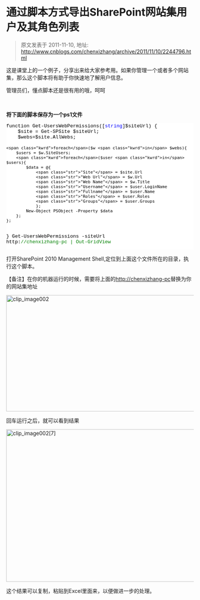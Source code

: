 # 通过脚本方式导出SharePoint网站集用户及其角色列表 
> 原文发表于 2011-11-10, 地址: http://www.cnblogs.com/chenxizhang/archive/2011/11/10/2244796.html 


<p>这是课堂上的一个例子，分享出来给大家参考用。如果你管理一个或者多个网站集，那么这个脚本将有助于你快速地了解用户信息。 <p>管理员们，懂点脚本还是很有用的哦，呵呵 <p><strong></strong>&nbsp; <p><b>将下面的脚本保存为一个ps1</b><b>文件</b><pre class="csharpcode">function Get-UsersWebPermissions([<span class="kwrd">string</span>]$siteUrl) { 
    $site = Get-SPSite $siteUrl;
    $webs=$site.AllWebs;
    
    <span class="kwrd">foreach</span>($w <span class="kwrd">in</span> $webs){
        $users = $w.SiteUsers;
        <span class="kwrd">foreach</span>($user <span class="kwrd">in</span> $users){
            $data = @{ 
                <span class="str">"Site"</span> = $site.Url 
                <span class="str">"Web Url"</span> = $w.Url 
                <span class="str">"Web Name"</span> = $w.Title 
                <span class="str">"Username"</span> = $user.LoginName
                <span class="str">"Fullname"</span> = $user.Name 
                <span class="str">"Roles"</span> = $user.Roles 
                <span class="str">"Groups"</span> = $user.Groups
                };
            New-Object PSObject -Property $data 
        };
    };
} 
Get-UsersWebPermissions -siteUrl http:<span class="rem">//chenxizhang-pc | Out-GridView</span>
</pre>
<p>打开SharePoint 2010 Management Shell,定位到上面这个文件所在的目录，执行这个脚本。</p>
<p>【备注】在你的机器运行的时候，需要将上面的<a href="http://chenxizhang-pc">http://chenxizhang-pc</a>替换为你的网站集地址</p>
<p><a href="http://images.cnblogs.com/cnblogs_com/chenxizhang/201111/201111101759186883.jpg"><img title="clip_image002" border="0" alt="clip_image002" src="http://images.cnblogs.com/cnblogs_com/chenxizhang/201111/201111101759204143.jpg" width="580" height="312"></a></p>
<p>回车运行之后，就可以看到结果</p>
<p><a href="http://images.cnblogs.com/cnblogs_com/chenxizhang/201111/20111110175922390.jpg"><img title="clip_image002[7]" border="0" alt="clip_image002[7]" src="http://images.cnblogs.com/cnblogs_com/chenxizhang/201111/20111110175923782.jpg" width="580" height="409"></a></p>
<p>这个结果可以复制，粘贴到Excel里面来，以便做进一步的处理。</p>
<style type="text/css">.csharpcode, .csharpcode pre
{
	font-size: small;
	color: black;
	font-family: consolas, "Courier New", courier, monospace;
	background-color: #ffffff;
	/*white-space: pre;*/
}
.csharpcode pre { margin: 0em; }
.csharpcode .rem { color: #008000; }
.csharpcode .kwrd { color: #0000ff; }
.csharpcode .str { color: #006080; }
.csharpcode .op { color: #0000c0; }
.csharpcode .preproc { color: #cc6633; }
.csharpcode .asp { background-color: #ffff00; }
.csharpcode .html { color: #800000; }
.csharpcode .attr { color: #ff0000; }
.csharpcode .alt 
{
	background-color: #f4f4f4;
	width: 100%;
	margin: 0em;
}
.csharpcode .lnum { color: #606060; }
</style>